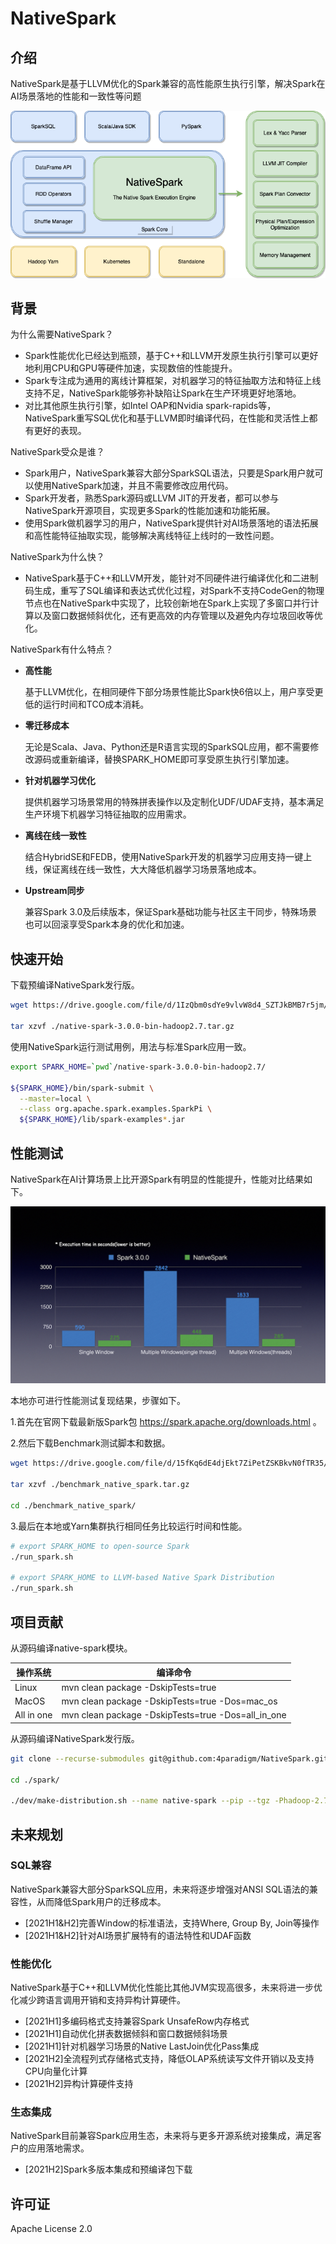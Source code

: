 # NativeSpark

## 介绍

NativeSpark是基于LLVM优化的Spark兼容的高性能原生执行引擎，解决Spark在AI场景落地的性能和一致性等问题

![Architecture](./images/native_spark_architecture.png)

## 背景

为什么需要NativeSpark？

* Spark性能优化已经达到瓶颈，基于C++和LLVM开发原生执行引擎可以更好地利用CPU和GPU等硬件加速，实现数倍的性能提升。
* Spark专注成为通用的离线计算框架，对机器学习的特征抽取方法和特征上线支持不足，NativeSpark能够弥补缺陷让Spark在生产环境更好地落地。
* 对比其他原生执行引擎，如Intel OAP和Nvidia spark-rapids等，NativeSpark重写SQL优化和基于LLVM即时编译代码，在性能和灵活性上都有更好的表现。

NativeSpark受众是谁？

* Spark用户，NativeSpark兼容大部分SparkSQL语法，只要是Spark用户就可以使用NativeSpark加速，并且不需要修改应用代码。
* Spark开发者，熟悉Spark源码或LLVM JIT的开发者，都可以参与NativeSpark开源项目，实现更多Spark的性能加速和功能拓展。
* 使用Spark做机器学习的用户，NativeSpark提供针对AI场景落地的语法拓展和高性能特征抽取实现，能够解决离线特征上线时的一致性问题。

NativeSpark为什么快？

* NativeSpark基于C++和LLVM开发，能针对不同硬件进行编译优化和二进制码生成，重写了SQL编译和表达式优化过程，对Spark不支持CodeGen的物理节点也在NativeSpark中实现了，比较创新地在Spark上实现了多窗口并行计算以及窗口数据倾斜优化，还有更高效的内存管理以及避免内存垃圾回收等优化。

NativeSpark有什么特点？

* **高性能**

    基于LLVM优化，在相同硬件下部分场景性能比Spark快6倍以上，用户享受更低的运行时间和TCO成本消耗。
    
* **零迁移成本**

    无论是Scala、Java、Python还是R语言实现的SparkSQL应用，都不需要修改源码或重新编译，替换SPARK_HOME即可享受原生执行引擎加速。
    
* **针对机器学习优化**
  
    提供机器学习场景常用的特殊拼表操作以及定制化UDF/UDAF支持，基本满足生产环境下机器学习特征抽取的应用需求。

* **离线在线一致性**
  
    结合HybridSE和FEDB，使用NativeSpark开发的机器学习应用支持一键上线，保证离线在线一致性，大大降低机器学习场景落地成本。

* **Upstream同步** 
  
    兼容Spark 3.0及后续版本，保证Spark基础功能与社区主干同步，特殊场景也可以回滚享受Spark本身的优化和加速。

## 快速开始

下载预编译NativeSpark发行版。

```bash
wget https://drive.google.com/file/d/1IzQbm0sdYe9vlvW8d4_SZTJkBMB7r5jm/view?usp=sharing

tar xzvf ./native-spark-3.0.0-bin-hadoop2.7.tar.gz
```

使用NativeSpark运行测试用例，用法与标准Spark应用一致。

```bash
export SPARK_HOME=`pwd`/native-spark-3.0.0-bin-hadoop2.7/

${SPARK_HOME}/bin/spark-submit \
  --master=local \
  --class org.apache.spark.examples.SparkPi \
  ${SPARK_HOME}/lib/spark-examples*.jar
```

## 性能测试

NativeSpark在AI计算场景上比开源Spark有明显的性能提升，性能对比结果如下。

![Benchmark](./images/native_spark_benchmark.jpeg)

本地亦可进行性能测试复现结果，步骤如下。

1.首先在官网下载最新版Spark包 <https://spark.apache.org/downloads.html> 。

2.然后下载Benchmark测试脚本和数据。 

```bash
wget https://drive.google.com/file/d/15fKq6dE4djEkt7ZiPetZSKBkvN0fTR35/view?usp=sharing

tar xzvf ./benchmark_native_spark.tar.gz

cd ./benchmark_native_spark/
```

3.最后在本地或Yarn集群执行相同任务比较运行时间和性能。

```bash
# export SPARK_HOME to open-source Spark
./run_spark.sh

# export SPARK_HOME to LLVM-based Native Spark Distribution
./run_spark.sh
```

## 项目贡献

从源码编译native-spark模块。

| 操作系统 |	编译命令 |
| ------- | ------- |
| Linux	  | mvn clean package -DskipTests=true |
| MacOS	  | mvn clean package -DskipTests=true -Dos=mac_os |
| All in one | mvn clean package -DskipTests=true -Dos=all_in_one |

从源码编译NativeSpark发行版。

```bash
git clone --recurse-submodules git@github.com:4paradigm/NativeSpark.git

cd ./spark/

./dev/make-distribution.sh --name native-spark --pip --tgz -Phadoop-2.7 -Pyarn
```

## 未来规划

### SQL兼容

NativeSpark兼容大部分SparkSQL应用，未来将逐步增强对ANSI SQL语法的兼容性，从而降低Spark用户的迁移成本。

* [2021H1&H2]完善Window的标准语法，支持Where, Group By, Join等操作
* [2021H1&H2]针对AI场景扩展特有的语法特性和UDAF函数

### 性能优化

NativeSpark基于C++和LLVM优化性能比其他JVM实现高很多，未来将进一步优化减少跨语言调用开销和支持异构计算硬件。

* [2021H1]多编码格式支持兼容Spark UnsafeRow内存格式
* [2021H1]自动优化拼表数据倾斜和窗口数据倾斜场景
* [2021H1]针对机器学习场景的Native LastJoin优化Pass集成
* [2021H2]全流程列式存储格式支持，降低OLAP系统读写文件开销以及支持CPU向量化计算
* [2021H2]异构计算硬件支持

### 生态集成

NativeSpark目前兼容Spark应用生态，未来将与更多开源系统对接集成，满足客户的应用落地需求。

* [2021H2]Spark多版本集成和预编译包下载

## 许可证

Apache License 2.0


